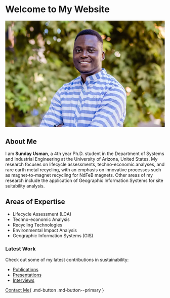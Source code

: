 # Welcome to My Website

![Profile Image](assets/images/profile-picture.jpg)

## About Me

I am **Sunday Usman**, a 4th year Ph.D. student in the Department of Systems and Industrial Engineering at the University of Arizona, United States. My research focuses on lifecycle assessments, techno-economic analyses, and rare earth metal recycling, with an emphasis on innovative processes such as magnet-to-magnet recycling for NdFeB magnets. Other areas of my research include the application of Geographic Information Systems for site suitability analysis.

## Areas of Expertise

- Lifecycle Assessment (LCA)
- Techno-economic Analysis
- Recycling Technologies
- Environmental Impact Analysis
- Geographic Information Systems (GIS)

### Latest Work
Check out some of my latest contributions in sustainability:

- [Publications](publications.md)
- [Presentations](presentations.md)
- [Interviews](interviews.md)

[Contact Me](contact.md){ .md-button .md-button--primary }


